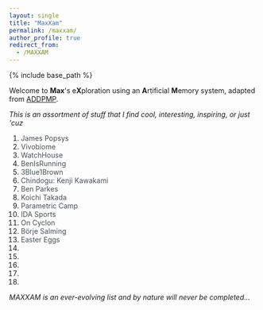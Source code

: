```yaml
---
layout: single
title: "MaxXam"
permalink: /maxxam/
author_profile: true
redirect_from:
  - /MAXXAM
---
```


{% include base_path %}

Welcome to **Max**'s e**X**ploration using an **A**rtificial **M**emory system, adapted from [ADDPMP](https://addpmp.slamjam.com/).

_This is an assortment of stuff that I find cool, interesting, inspiring, or just 'cuz_

1. <a href="https://www.jamespopsys.com/" style="text-decoration:none; color:#494e52" target="_blank" rel="noopener">James Popsys</a>
2. <a href="https://vivobiome.vivobarefoot.com/" style="text-decoration:none; color:#494e52" target="_blank" rel="noopener">Vivobiome</a>
3. <a href="https://watchhouse.com/" style="text-decoration:none; color:#494e52" target="_blank" rel="noopener">WatchHouse</a>
4. <a href="https://www.youtube.com/@BenIsRunning" style="text-decoration:none; color:#494e52" target="_blank" rel="noopener">BenIsRunning</a>
5. <a href="https://www.youtube.com/@3blue1brown" style="text-decoration:none; color:#494e52" target="_blank" rel="noopener">3Blue1Brown</a>
6. <a href="https://chindogu.com/ics/" style="text-decoration:none; color:#494e52" target="_blank" rel="noopener">Chindogu: Kenji Kawakami</a>
7. <a href="https://www.youtube.com/@BenParkes" style="text-decoration:none; color:#494e52" target="_blank" rel="noopener">Ben Parkes</a>
8. <a href="https://koichitakada.com/" style="text-decoration:none; color:#494e52" target="_blank" rel="noopener">Koichi Takada</a>
9. <a href="https://www.youtube.com/parametriccamp" style="text-decoration:none; color:#494e52" target="_blank" rel="noopener">Parametric Camp</a>
10. <a href="https://www.idasports.com/en-gb/pages/our-story" style="text-decoration:none; color:#494e52" target="_blank" rel="noopener">IDA Sports</a>
11. <a href="https://www.on-running.com/en-gb/collection/cyclon" style="text-decoration:none; color:#494e52" target="_blank" rel="noopener">On Cyclon</a>
12. <a href="https://www.youtube.com/watch?v=LdCe5ZbdNgQ&ab_channel=NHL" style="text-decoration:none; color:#494e52" target="_blank" rel="noopener">Börje Salming</a>
13. <a href="https://www.youtube.com/watch?v=dQw4w9WgXcQ" style="text-decoration:none; color:#494e52" target="_blank" rel="noopener">Easter Eggs</a>
14. 
15. 
16. 
17. 
18. 

_MAXXAM is an ever-evolving list and by nature will never be completed..._


